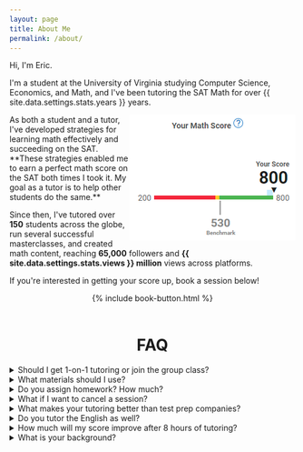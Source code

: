 ```yaml
---
layout: page
title: About Me
permalink: /about/
---
```


<style>
@media only screen and (max-width: 768px) {
    .about-img {
        display: none !important;
    }
}
</style>

Hi, I'm Eric.

I'm a student at the University of Virginia studying Computer Science, Economics, and Math, and I've been tutoring the SAT Math for over {{ site.data.settings.stats.years }} years.

<img class="about-img" src="/images/score.jpg" align="right" alt="score 800">
As both a student and a tutor, I've developed strategies for learning math effectively and succeeding on the SAT. **These strategies enabled me to earn a perfect math score on the SAT both times I took it. My goal as a tutor is to help other students do the same.**

Since then, I've tutored over **150** students across the globe, run several successful masterclasses, and created math content, reaching **65,000** followers and **{{ site.data.settings.stats.views }} million** views across platforms.
  
If you're interested in getting your score up, book a session below!

<div style="text-align: center;">
    {% include book-button.html %}
</div>

<br>

<h1 align="center" class="section__title">FAQ</h1>

<details>
    <summary>Should I get 1-on-1 tutoring or join the group class?</summary>
    <div>
        If you're scoring under a 650, then 1-on-1 sessions. You should always prioritize the <b>easiest</b> problems that you're missing, and the group classes will focus on the SAT math's hardest problems.
        <br><br>
        If you're scoring above a 650, then I'd recommend the group class, with 1-on-1 sessions as a supplement if needed. Think of group classes as teaching you the content of the test and 1-on-1 sessions as "office hours" for the topics and problems that you just can't wrap your head around. Not to mention, group classes cost much less!
    </div>
</details>

<details>
    <summary>What materials should I use?</summary>
    <div>
        <li> Getting a representative score → <a href="https://bluebook.collegeboard.org/students" target="_blank">Bluebook</a></li>
        <li> Learning & reinforcing concepts → My <a href="/classes/#concept-review">concept reviews</a> & <a href="https://www.preppros.io/math-book">PrepPros</a> chapters </li>
        <li> Practice problems → <a href="https://www.preppros.io/math-book">PrepPros Level 4 Qs</a> </li>
    </div>
</details>

<details>
    <summary>Do you assign homework? How much?</summary>
    <div>
        It's ultimately up to the student, but I recommend that students spend around 1-3 hours working on new material and 30-60 minutes <a href="/strategy/#repetition">reviewing past material</a> between sessions. Then, students come to each session with a list of problems to review, topics to learn, and questions to ask.
    </div>
</details>

<details>
    <summary>What if I want to cancel a session?</summary>
    <div>
        Sessions are fully refundable as long as you cancel at least <b>6 hours</b> before the scheduled start time. Otherwise, the full session price is charged. You can see all my cancellation/refund policies <a href="https://drive.google.com/file/d/1gsNy5ngG6lYokAvQl1V4q3d-y1eEUHRO/view?usp=sharing" target="_blank">here</a>.
    </div>
</details>

<details>
    <summary>What makes your tutoring better than test prep companies?</summary>
    <div>
        A simple google search for "princeton review tutor salaries" or "kaplan tutor salaries" shows that they pay their tutors around $20-$40/hr, despite charging $175-$250/hr for their tutoring. You're not paying for the tutor, you're paying for the brand.
        <br><br>
        Furthermore, their exorbitant bundles (up to $10,000!) prioritize quantity over quality. They advertise hundreds of unengaging videos and thousands of problems (which are increasingly AI-generated or outsourced), but students <i>only have so much time</i>. My tutoring is focused on <b>efficiency</b> and <b>outcomes</b>. At any point in our prep, we focus all attention on the topic that yields the highest return in the lowest amount of time.
        <br><br>
        An in-depth look at my strategy for the SAT Math is found <a href="https://learnsatmath.com/strategy/">here</a>.
    </div>
</details>

<details>
    <summary>Do you tutor the English as well?</summary>
    <div>
        Unfortunately, no. :(
    </div>
</details>

<details>
    <summary>How much will my score improve after 8 hours of tutoring?</summary>
    <div>
        At the end of the day, there's no golden ticket where you can pay a certain amount of money for a certain SAT score. Almost every test prep company that advertises score guarantees has caveats in the fineprint. If a student doesn't put in effort, then 8 hours will get them nowhere. If a student is critical of their learning and practices consistently, then I've seen up to 200 point improvement.
    </div>
</details>

<details>
    <summary>What is your background?</summary>
    <div>
        At the University of Virginia, I'm most of the way through a degree in Computer Science and Economics, and I'm pursuing a minor in Mathematics. I currently have a 3.9 GPA.
        <br><br>
        Outside of school, I've worked as a software engineering intern at Wells Fargo, and participated in Susquehanna International Group's Discovery Day program for quantitative trading.
        <br><br>
        I also play violin in UVA's student-run symphony orchestra and love to play poker!
        <br><br>
        Some mathematical courses I've completed include:
        <li>AP Calculus BC (Calc 1 & 2) -- AP Score: 5 -- AB Subscore: 5</li>
        <li>Multivariable Calculus (Calc 3)</li>
        <li>Calculus-based Physics - Mechanics & Electricity/Magnetism</li>
        <li>Linear Algebra</li>
        <li>Discrete Math</li>
        <li>Theory of Computation</li>
        <li>Transition to Higher Math <a href="https://www.amazon.com/Art-Proof-Training-Mathematics-Undergraduate/dp/1441970223">(basically this book)</a></li>
        <li>Probability (college-level)</li>
        <li>Statistics (college-level)</li>
        <li>Data Structures & Algorithms</li>
        <li>Computer Systems (OS, Computer Architecture)</li>
        <li>Machine Learning</li>
        <li>Intermediate Micro & Macroeconomics</li> 
        <li>Econometrics</li>
        <li>Next Semester: Graduate-level Algorithms, Real Analysis, and Math of Derivative Securities</li>
        <br>
        As for the SAT, I scored a 1570 (770 EBRW / 800 Math). 
        <br>
        I took the SAT twice and the PSAT once, earning a perfect math score on all 3 exams.
    </div>
</details>



